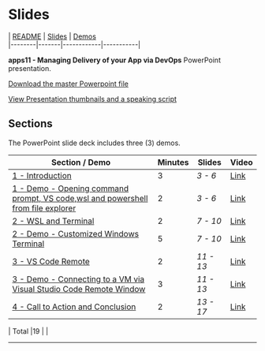 # Slides

| [README](/apps11/README.md) | [Slides](/apps11/slides/README.md) | [Demos](/apps11/demos/README.md)  
|--------|-------|------------|-----------|

 **apps11 - Managing Delivery of your App via DevOps** PowerPoint presentation.

[Download the master Powerpoint file](http://cdn.tailwindtraders.com/assets/mod/apps11/apps11.pptx)

[View Presentation thumbnails and a speaking script](script/apps11_Speaking_Script.md)

## Sections

The PowerPoint slide deck includes three (3) demos.

| Section / Demo | Minutes | Slides | Video
|----------|----------|-------|-----|
|[1 - Introduction](https://www.youtube.com/watch?v=3hTbtZaTek0)|3 | *3 - 6* | [Link](https://www.youtube.com/watch?v=3hTbtZaTek0)
|[1 - Demo - Opening command prompt, VS code,wsl and powershell from file explorer](https://youtu.be/3hTbtZaTek0?t=89)|2 | *3 - 6* | [Link](https://youtu.be/3hTbtZaTek0?t=89)
|[2 - WSL and Terminal](https://youtu.be/3hTbtZaTek0?t=234)|2 | *7 - 10* |[Link](https://youtu.be/3hTbtZaTek0?t=234)
|[2 - Demo - Customized Windows Terminal](https://youtu.be/3hTbtZaTek0?t=496)|5 | *7 - 10* | [Link](https://youtu.be/3hTbtZaTek0?t=496)
[3 - VS Code Remote](https://youtu.be/Ma9NulalaKk?t=2240) | 2 | *11 - 13* |[Link](https://youtu.be/Ma9NulalaKk?t=2240)
|[3 - Demo - Connecting to a VM via Visual Studio Code Remote Window](https://youtu.be/3hTbtZaTek0?t=1058)|3 | *11 - 13* |[Link](https://youtu.be/3hTbtZaTek0?t=1058)
[4 - Call to Action and Conclusion](https://youtu.be/Ma9NulalaKk?t=2556) | 2 | *13 - 17* |[Link](https://youtu.be/Ma9NulalaKk?t=2556)

| Total       |19 | |

---
